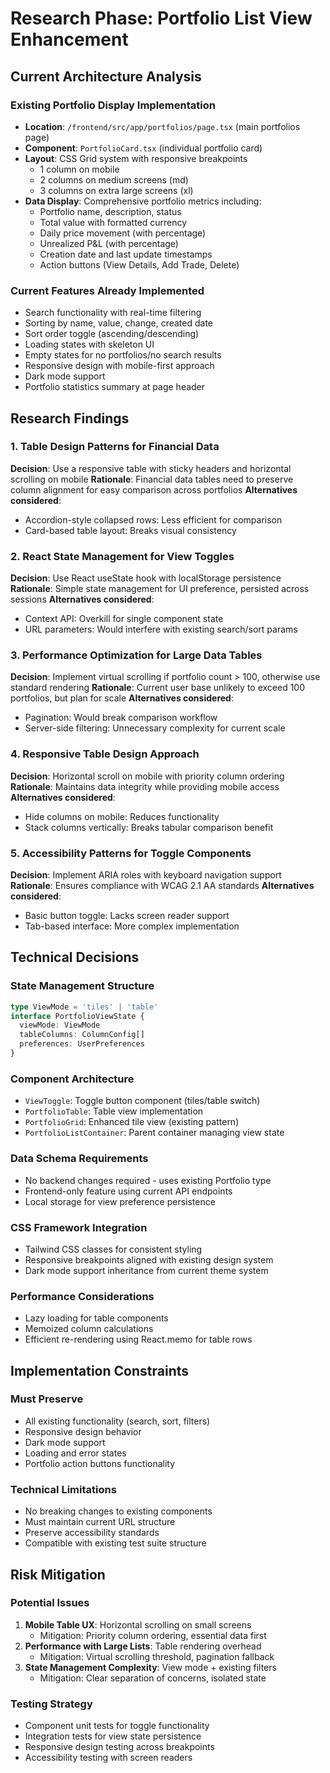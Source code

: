 # Research Phase: Portfolio List View Enhancement

## Current Architecture Analysis

### Existing Portfolio Display Implementation
- **Location**: `/frontend/src/app/portfolios/page.tsx` (main portfolios page)
- **Component**: `PortfolioCard.tsx` (individual portfolio card)
- **Layout**: CSS Grid system with responsive breakpoints
  - 1 column on mobile
  - 2 columns on medium screens (md)
  - 3 columns on extra large screens (xl)
- **Data Display**: Comprehensive portfolio metrics including:
  - Portfolio name, description, status
  - Total value with formatted currency
  - Daily price movement (with percentage)
  - Unrealized P&L (with percentage)
  - Creation date and last update timestamps
  - Action buttons (View Details, Add Trade, Delete)

### Current Features Already Implemented
- Search functionality with real-time filtering
- Sorting by name, value, change, created date
- Sort order toggle (ascending/descending)
- Loading states with skeleton UI
- Empty states for no portfolios/no search results
- Responsive design with mobile-first approach
- Dark mode support
- Portfolio statistics summary at page header

## Research Findings

### 1. Table Design Patterns for Financial Data

**Decision**: Use a responsive table with sticky headers and horizontal scrolling on mobile
**Rationale**: Financial data tables need to preserve column alignment for easy comparison across portfolios
**Alternatives considered**:
- Accordion-style collapsed rows: Less efficient for comparison
- Card-based table layout: Breaks visual consistency

### 2. React State Management for View Toggles

**Decision**: Use React useState hook with localStorage persistence
**Rationale**: Simple state management for UI preference, persisted across sessions
**Alternatives considered**:
- Context API: Overkill for single component state
- URL parameters: Would interfere with existing search/sort params

### 3. Performance Optimization for Large Data Tables

**Decision**: Implement virtual scrolling if portfolio count > 100, otherwise use standard rendering
**Rationale**: Current user base unlikely to exceed 100 portfolios, but plan for scale
**Alternatives considered**:
- Pagination: Would break comparison workflow
- Server-side filtering: Unnecessary complexity for current scale

### 4. Responsive Table Design Approach

**Decision**: Horizontal scroll on mobile with priority column ordering
**Rationale**: Maintains data integrity while providing mobile access
**Alternatives considered**:
- Hide columns on mobile: Reduces functionality
- Stack columns vertically: Breaks tabular comparison benefit

### 5. Accessibility Patterns for Toggle Components

**Decision**: Implement ARIA roles with keyboard navigation support
**Rationale**: Ensures compliance with WCAG 2.1 AA standards
**Alternatives considered**:
- Basic button toggle: Lacks screen reader support
- Tab-based interface: More complex implementation

## Technical Decisions

### State Management Structure
```typescript
type ViewMode = 'tiles' | 'table'
interface PortfolioViewState {
  viewMode: ViewMode
  tableColumns: ColumnConfig[]
  preferences: UserPreferences
}
```

### Component Architecture
- `ViewToggle`: Toggle button component (tiles/table switch)
- `PortfolioTable`: Table view implementation
- `PortfolioGrid`: Enhanced tile view (existing pattern)
- `PortfolioListContainer`: Parent container managing view state

### Data Schema Requirements
- No backend changes required - uses existing Portfolio type
- Frontend-only feature using current API endpoints
- Local storage for view preference persistence

### CSS Framework Integration
- Tailwind CSS classes for consistent styling
- Responsive breakpoints aligned with existing design system
- Dark mode support inheritance from current theme system

### Performance Considerations
- Lazy loading for table components
- Memoized column calculations
- Efficient re-rendering using React.memo for table rows

## Implementation Constraints

### Must Preserve
- All existing functionality (search, sort, filters)
- Responsive design behavior
- Dark mode support
- Loading and error states
- Portfolio action buttons functionality

### Technical Limitations
- No breaking changes to existing components
- Must maintain current URL structure
- Preserve accessibility standards
- Compatible with existing test suite structure

## Risk Mitigation

### Potential Issues
1. **Mobile Table UX**: Horizontal scrolling on small screens
   - Mitigation: Priority column ordering, essential data first
2. **Performance with Large Lists**: Table rendering overhead
   - Mitigation: Virtual scrolling threshold, pagination fallback
3. **State Management Complexity**: View mode + existing filters
   - Mitigation: Clear separation of concerns, isolated state

### Testing Strategy
- Component unit tests for toggle functionality
- Integration tests for view state persistence
- Responsive design testing across breakpoints
- Accessibility testing with screen readers